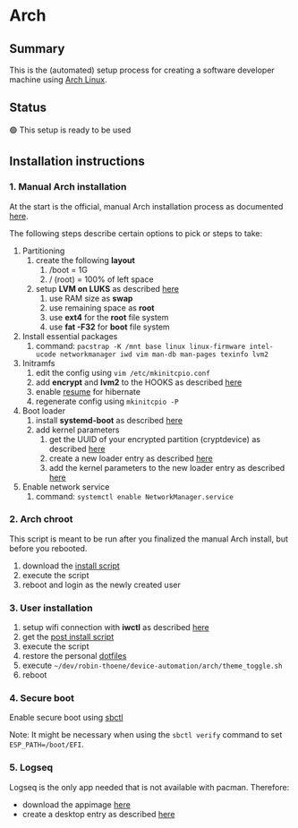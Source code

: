# Arch

## Summary

This is the (automated) setup process for creating a software developer machine using
[Arch Linux](https://archlinux.org/).

## Status

🟢 This setup is ready to be used

## Installation instructions

### 1. Manual Arch installation

At the start is the official, manual Arch installation process as documented
[here](https://wiki.archlinux.org/title/Installation_guide#).

The following steps describe certain options to pick or steps to take:

1. Partitioning
   1. create the following **layout**
      1. /boot = 1G
      2. / (root) = 100% of left space
   2. setup **LVM on LUKS** as described [here](https://wiki.archlinux.org/title/Dm-crypt/Encrypting_an_entire_system#LVM_on_LUKS)
      1. use RAM size as **swap**
      2. use remaining space as **root**
      3. use **ext4** for the **root** file system
      4. use **fat -F32** for **boot** file system
2. Install essential packages
   1. command: `pacstrap -K /mnt base linux linux-firmware intel-ucode networkmanager iwd vim man-db man-pages texinfo lvm2`
3. Initramfs
   1. edit the config using `vim /etc/mkinitcpio.conf`
   2. add **encrypt** and **lvm2** to the HOOKS as described [here](https://wiki.archlinux.org/title/Dm-crypt/Encrypting_an_entire_system#Configuring_mkinitcpio_3)
   3. enable [resume](https://wiki.archlinux.org/title/Power_management/Suspend_and_hibernate#Configure_the_initramfs) for hibernate
   4. regenerate config using `mkinitcpio -P`
4. Boot loader
   1. install **systemd-boot** as described [here](https://wiki.archlinux.org/title/Systemd-boot)
   2. add kernel parameters
      1. get the UUID of your encrypted partition (cryptdevice) as described [here](https://wiki.archlinux.org/title/Persistent_block_device_naming#by-uuid)
      2. create a new loader entry as described [here](https://wiki.archlinux.org/title/Systemd-boot#Adding_loaders)
      3. add the kernel parameters to the new loader entry as described [here](https://wiki.archlinux.org/title/Dm-crypt/Encrypting_an_entire_system#Configuring_the_boot_loader_2)
5. Enable network service
   1. command: `systemctl enable NetworkManager.service`

### 2. Arch chroot

This script is meant to be run after you finalized the manual Arch install, but before you rebooted.

1. download the [install script](./install.sh)
2. execute the script
3. reboot and login as the newly created user

### 3. User installation

1. setup wifi connection with **iwctl** as described [here](https://wiki.archlinux.org/title/Iwd#Connect_to_a_network)
2. get the [post install script](./post_install.sh)
3. execute the script
4. restore the personal [dotfiles](https://github.com/robin-thoene/dotfiles)
5. execute `~/dev/robin-thoene/device-automation/arch/theme_toggle.sh`
6. reboot

### 4. Secure boot

Enable secure boot using [sbctl](https://wiki.archlinux.org/title/Unified_Extensible_Firmware_Interface/Secure_Boot#Assisted_process_with_sbctl)

Note: It might be necessary when using the `sbctl verify` command to set `ESP_PATH=/boot/EFI`.

### 5. Logseq

Logseq is the only app needed that is not available with pacman. Therefore:

- download the appimage [here](https://github.com/logseq/logseq)
- create a desktop entry as described [here](https://wiki.archlinux.org/title/Desktop_entries)
